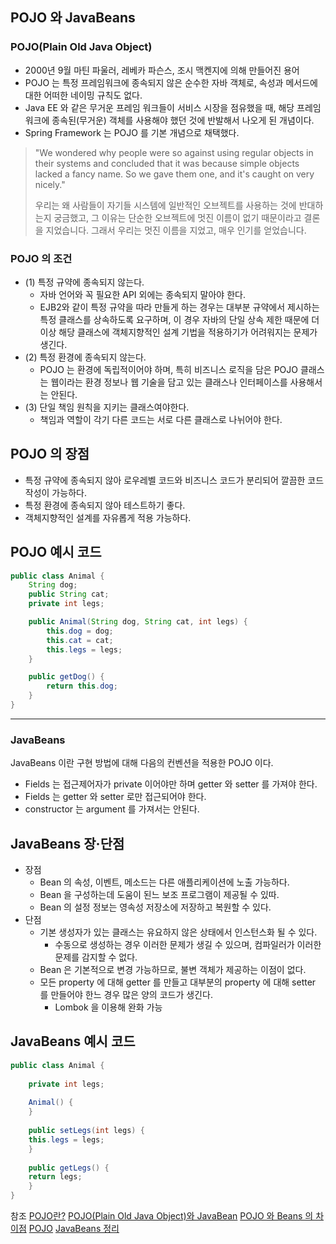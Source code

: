 ## POJO 와 JavaBeans

### POJO(Plain Old Java Object)
* 2000년 9월 마틴 파울러, 레베카 파슨스, 조시 맥켄지에 의해 만들어진 용어
* POJO 는 특정 프레임워크에 종속되지 않은 순수한 자바 객체로, 속성과 메서드에 대한 어떠한 네이밍 규칙도 없다.
* Java EE 와 같은 무거운 프레임 워크들이 서비스 시장을 점유했을 때, 해당 프레임워크에 종속된(무거운) 객체를 사용해야 했던 것에 반발해서 나오게 된 개념이다.
* Spring Framework 는 POJO 를 기본 개념으로 채택했다.

> "We wondered why people were so against using regular objects in their systems and concluded that it was because simple objects lacked a fancy name. So we gave them one, and it's caught on very nicely."
> 
> 우리는 왜 사람들이 자기들 시스템에 일반적인 오브젝트를 사용하는 것에 반대하는지 궁금했고, 그 이유는 단순한 오브젝트에 멋진 이름이 없기 때문이라고 결론을 지었습니다. 그래서 우리는 멋진 이름을 지었고, 매우 인기를 얻었습니다.

### POJO 의 조건
* (1) 특정 규약에 종속되지 않는다.
   * 자바 언어와 꼭 필요한 API 외에는 종속되지 말아야 한다.
   * EJB2와 같이 특정 규약을 따라 만들게 하는 경우는 대부분 규약에서 제시하는 특정 클래스를 상속하도록 요구하며, 이 경우 자바의 단일 상속 제한 때문에 더이상 해당 클래스에 객체지향적인 설계 기법을 적용하기가 어려워지는 문제가 생긴다.
* (2) 특정 환경에 종속되지 않는다.
   *  POJO 는 환경에 독립적이어야 하며, 특히 비즈니스 로직을 담은 POJO 클래스는 웹이라는 환경 정보나 웹 기술을 담고 있는 클래스나 인터페이스를 사용해서는 안된다.
* (3) 단일 책임 원칙을 지키는 클래스여야한다.
   * 책임과 역할이 각기 다른 코드는 서로 다른 클래스로 나뉘어야 한다.  

## POJO 의 장점
   * 특정 규약에 종속되지 않아 로우레벨 코드와 비즈니스 코드가 분리되어 깔끔한 코드 작성이 가능하다.
   * 특정 환경에 종속되지 않아 테스트하기 좋다.
   * 객체지향적인 설계를 자유롭게 적용 가능하다.

## POJO 예시 코드
```java
public class Animal {
    String dog;
    public String cat;
    private int legs;

    public Animal(String dog, String cat, int legs) {
        this.dog = dog;
        this.cat = cat;
        this.legs = legs;
    }

    public getDog() {
        return this.dog;
    }
}
```
---
### JavaBeans

JavaBeans 이란 구현 방법에 대해 다음의 컨벤션을 적용한 POJO 이다.

* Fields 는 접근제어자가 private 이어야만 하며 getter 와 setter 를 가져야 한다.
* Fields 는 getter 와 setter 로만 접근되어야 한다.
* constructor 는 argument 를 가져서는 안된다.

## JavaBeans 장·단점
* 장점
   * Bean 의 속성, 이벤트, 메소드는 다른 애플리케이션에 노출 가능하다.
   * Bean 을 구성하는데 도움이 된느 보조 프로그램이 제공될 수 있따.
   * Bean 의 설정 정보는 영속성 저장소에 저장하고 복원할 수 있다.
* 단점
   * 기본 생성자가 있는 클래스는 유요하지 않은 상태에서 인스턴스화 될 수 있다.
       * 수동으로 생성하는 경우 이러한 문제가 생길 수 있으며, 컴파일러가 이러한 문제를 감지할 수 없다.
   * Bean 은 기본적으로 변경 가능하므로, 불변 객체가 제공하는 이점이 없다.
   * 모든 property 에 대해 getter 를 만들고 대부분의 property 에 대해 setter 를 만들어야 한느 경우 많은 양의 코드가 생긴다.
       * Lombok 을 이용해 완화 가능 

## JavaBeans 예시 코드
```java
public class Animal { 
   
    private int legs;
    
    Animal() {
    }
   
    public setLegs(int legs) {
    this.legs = legs;
    }
    
    public getLegs() {
    return legs;
    }
}
```
참조
[POJO란?](https://doing7.tistory.com/81)
[POJO(Plain Old Java Object)와 JavaBean](https://2jinishappy.tistory.com/324)
[POJO 와 Beans 의 차이점](https://sanghye.tistory.com/13)
[POJO](https://www.nowwatersblog.com/springboot/springstudy/POJO)
[JavaBeans 정리](https://velog.io/@dion/what-is-javabeans-and-why-use-javabeans)